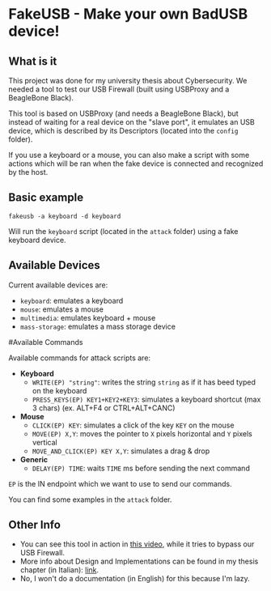 # FakeUSB - Make your own BadUSB device!

## What is it
This project was done for my university thesis about Cybersecurity. We needed a tool to test our USB Firewall 
(built using USBProxy and a BeagleBone Black). 

This tool is based on USBProxy (and needs a BeagleBone Black), but instead of waiting for a real device on the "slave port", 
it emulates an USB device, which is described by its Descriptors (located into the ``config`` folder).

If you use a keyboard or a mouse, you can also make a script with some actions which will be ran when the fake device is 
connected and recognized by the host.

## Basic example

```
fakeusb -a keyboard -d keyboard
```

Will run the ``keyboard`` script (located in the ``attack`` folder) using a fake keyboard device.

## Available Devices

Current available devices are:
- ``keyboard``: emulates a keyboard
- ``mouse``: emulates a mouse
- ``multimedia``: emulates keyboard + mouse
- ``mass-storage``: emulates a mass storage device

#Available Commands

Available commands for attack scripts are:
- **Keyboard**
  - ``WRITE(EP) "string"``: writes the string ``string`` as if it has beed typed on the keyboard
  - ``PRESS_KEYS(EP) KEY1+KEY2+KEY3``: simulates a keyboard shortcut (max 3 chars) (ex. ALT+F4 or CTRL+ALT+CANC)
- **Mouse**
  - ``CLICK(EP) KEY``: simulates a click of the key ``KEY`` on the mouse
  - ``MOVE(EP) X,Y``: moves the pointer to ``X`` pixels horizontal and ``Y`` pixels vertical
  - ``MOVE_AND_CLICK(EP) KEY X,Y``: simulates a drag & drop
- **Generic**
  - ``DELAY(EP) TIME``: waits ``TIME`` ms before sending the next command
  
``EP`` is the IN endpoint which we want to use to send our commands.

You can find some examples in the ``attack`` folder.

## Other Info

- You can see this tool in action in [this video](https://youtu.be/hkkYLQ1sCco?t=1m23s), while it tries to bypass our USB Firewall.
- More info about Design and Implementations can be found in my thesis chapter (in Italian): [link](https://www.docdroid.net/UqovCEx/selection.pdf).
- No, I won't do a documentation (in English) for this because I'm lazy.
